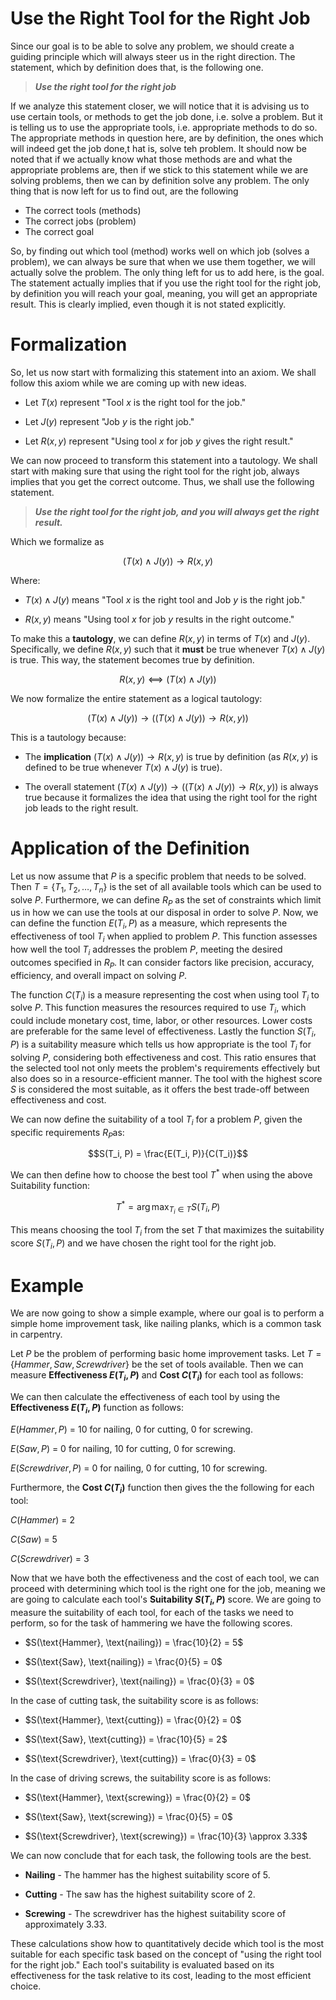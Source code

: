 # Use the Right Tool for the Right Job

Since our goal is to be able to solve any problem, we should create a guiding principle which will always steer us in the right direction. The statement, which by definition does that, is the following one.

> _**Use the right tool for the right job**_

If we analyze this statement closer, we will notice that it is advising us to use certain tools, or methods to get the job done, i.e. solve a problem. But it is telling us to use the appropriate tools, i.e. appropriate methods to do so. The appropriate methods in question here, are by definition, the ones which will indeed get the job done,t hat is, solve teh problem. It should now be noted that if we actually know what those methods are and what the appropriate problems are, then if we stick to this statement while we are solving problems, then we can by definition solve any problem. The only thing that is now left for us to find out, are the following

- The correct tools (methods)
- The correct jobs (problem)
- The correct goal

So, by finding out which tool (method) works well on which job (solves a problem), we can always be sure that when we use them together, we will actually solve the problem. The only thing left for us to add here, is the goal. The statement actually implies that if you use the right tool for the right job, by definition you will reach your goal, meaning, you will get an appropriate result. This is clearly implied, even though it is not stated explicitly.


# Formalization

So, let us now start with formalizing this statement into an axiom. We shall follow this axiom while we are coming up with new ideas.
 
- Let $T(x)$ represent "Tool $x$ is the right tool for the job."

- Let $J(y)$ represent "Job $y$ is the right job."

- Let $R(x,y)$ represent "Using tool $x$ for job $y$ gives the right result."
 
We can now proceed to transform this statement into a tautology. We shall start with making sure that using the right tool for the right job, always implies that you get the correct outcome. Thus, we shall use the following statement.

> _**Use the right tool for the right job, and you will always get the right result.**_

Which we formalize as

```math
(T(x) ∧ J(y)) → R(x,y)
```

Where: 

- $T(x) ∧ J(y)$ means "Tool $x$ is the right tool and Job $y$ is the right job."
  
- $R(x,y)$ means "Using tool $x$ for job $y$ results in the right outcome."


To make this a **tautology**, we can define $R(x,y)$ in terms of $T(x)$ and $J(y)$. Specifically, we define $R(x,y)$ such that it **must** be true whenever $T(x)∧J(y)$ is true. This way, the statement becomes true by definition.

```math
R(x,y)⟺(T(x)∧J(y))
```

We now formalize the entire statement as a logical tautology:

```math
(T(x)∧J(y))→((T(x)∧J(y))→R(x,y))
```

This is a tautology because:

- The **implication** $(T(x)∧J(y))→R(x,y)$ is true by definition (as $R(x,y)$ is defined to be true whenever $T(x)∧J(y)$ is true).

- The overall statement $(T(x)∧J(y))→((T(x)∧J(y))→R(x,y))$ is always true because it formalizes the idea that using the right tool for the right job leads to the right result.

# Application of the Definition

Let us now assume that $P$ is a specific problem that needs to be solved. Then $T = \{T_1, T_2, \ldots, T_n\}$ is the set of all available tools which can be used to solve $P$. Furthermore, we can define $R_P$ as the set of constraints which limit us in how we can use the tools at our disposal in order to solve $P$. Now, we can define the function $E(T_i, P)$ as a measure, which represents the effectiveness of tool $T_i$ when applied to problem $P$. This function assesses how well the tool $T_i$ addresses the problem $P$, meeting the desired outcomes specified in $R_P$. It can consider factors like precision, accuracy, efficiency, and overall impact on solving $P$.

The function $C(T_i)$ is a measure representing the cost when using tool $T_i$ to solve $P$. This function measures the resources required to use $T_i$, which could include monetary cost, time, labor, or other resources. Lower costs are preferable for the same level of effectiveness. Lastly the function $S(T_i, P)$ is a suitability measure which tells us how appropriate is the tool $T_i$ for solving $P$, considering both effectiveness and cost. This ratio ensures that the selected tool not only meets the problem's requirements effectively but also does so in a resource-efficient manner. The tool with the highest score $S$ is considered the most suitable, as it offers the best trade-off between effectiveness and cost.

We can now define the suitability of a tool $T_i$ for a problem $P$, given the specific requirements $R_P$as:
```math
S(T_i, P) = \frac{E(T_i, P)}{C(T_i)}
```

We can then define how to choose the best tool $T^*$ when using the above Suitability function:
```math
T^* = \arg\max_{T_i \in T} S(T_i, P)
```

This means choosing the tool $T_i$ from the set $T$ that maximizes the suitability score $S(T_i, P)$ and we have chosen the right tool for the right job.
 
# Example

We are now going to show a simple example, where our goal is to perform a simple home improvement task, like nailing planks, which is a common task in carpentry.

Let $P$ be the problem of performing basic home improvement tasks. Let $T = \{ Hammer, Saw, Screwdriver \}$ be the set of tools available. Then we can measure **Effectiveness $E(T_i, P)$** and **Cost $C(T_i)$** for each tool as follows:
  
We can then calculate the effectiveness of each tool by using the **Effectiveness $E(T_i, P)$** function as follows:

$E(Hammer, P)$ = 10 for nailing, 0 for cutting, 0 for screwing.
  
$E(Saw, P)$ = 0 for nailing, 10 for cutting, 0 for screwing.
  
$E(Screwdriver, P)$ = 0 for nailing, 0 for cutting, 10 for screwing.

Furthermore, the **Cost $C(T_i)$** function then gives the the following for each tool:

$C(Hammer)$ = 2 

$C(Saw)$ = 5 

$C(Screwdriver)$ = 3 

Now that we have both the effectiveness and the cost of each tool, we can proceed with determining which tool is the right one for the job, meaning we are going to calculate each tool's **Suitability $S(T_i, P)$** score. We are going to measure the suitability of each tool, for each of the tasks we need to perform, so for the task of hammering we have the following scores.

- $S(\text{Hammer}, \text{nailing}) = \frac{10}{2} = 5$

- $S(\text{Saw}, \text{nailing}) = \frac{0}{5} = 0$

- $S(\text{Screwdriver}, \text{nailing}) = \frac{0}{3} = 0$
 

In the case of cutting task, the suitability score is as follows:


- $S(\text{Hammer}, \text{cutting}) = \frac{0}{2} = 0$

- $S(\text{Saw}, \text{cutting}) = \frac{10}{5} = 2$

- $S(\text{Screwdriver}, \text{cutting}) = \frac{0}{3} = 0$

In the case of driving screws, the suitability score is as follows:

- $S(\text{Hammer}, \text{screwing}) = \frac{0}{2} = 0$

- $S(\text{Saw}, \text{screwing}) = \frac{0}{5} = 0$

- $S(\text{Screwdriver}, \text{screwing}) = \frac{10}{3} \approx 3.33$

We can now conclude that for each task, the following tools are the best.

- **Nailing** - The hammer has the highest suitability score of 5.
  
- **Cutting** - The saw has the highest suitability score of 2.
  
- **Screwing** - The screwdriver has the highest suitability score of approximately 3.33. 

These calculations show how to quantitatively decide which tool is the most suitable for each specific task based on the concept of "using the right tool for the right job." Each tool's suitability is evaluated based on its effectiveness for the task relative to its cost, leading to the most efficient choice.
